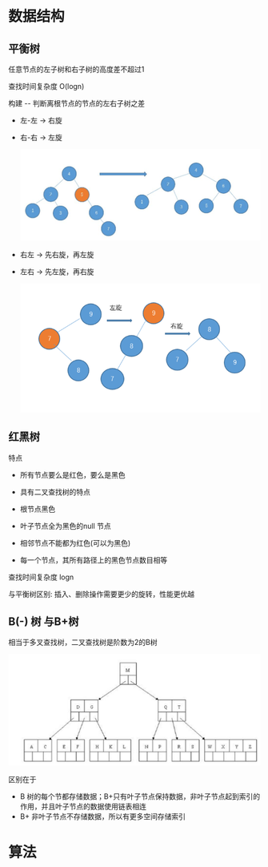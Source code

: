# 数据结构

## 平衡树

任意节点的左子树和右子树的高度差不超过1

查找时间复杂度 O(logn)

构建 -- 判断离根节点的节点的左右子树之差

- 左-左 -> 右旋

- 右-右 -> 左旋

  ![](./img/右右.jpg)

- 右左 ->  先右旋，再左旋

- 左右 -> 先左旋，再右旋

  ![](./img/左右.png)



## 红黑树

特点

- 所有节点要么是红色，要么是黑色

- 具有二叉查找树的特点
- 根节点黑色
- 叶子节点全为黑色的null 节点
- 相邻节点不能都为红色(可以为黑色)
- 每一个节点，其所有路径上的黑色节点数目相等

查找时间复杂度 logn

与平衡树区别: 插入、删除操作需要更少的旋转，性能更优越



## B(-) 树 与B+树

相当于多叉查找树，二叉查找树是阶数为2的B树

![](./img/BTree.jpg)

区别在于

- B 树的每个节都存储数据；B+只有叶子节点保持数据，非叶子节点起到索引的作用，并且叶子节点的数据使用链表相连
- B+ 非叶子节点不存储数据，所以有更多空间存储索引

# 算法

